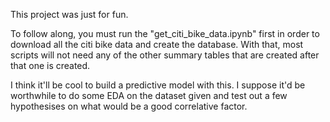 This project was just for fun.

To follow along, you must run the "get_citi_bike_data.ipynb" first in order to download all the citi bike data and create the database. With that, most scripts will not need any of the other summary tables that are created after that one is created.

I think it'll be cool to build a predictive model with this. I suppose it'd be worthwhile to do some EDA on the dataset given and test out a few hypothesises on what would be a good correlative factor.